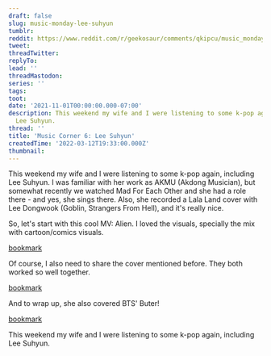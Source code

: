 ```yaml
---
draft: false
slug: music-monday-lee-suhyun
tumblr:
reddit: https://www.reddit.com/r/geekosaur/comments/qkipcu/music_monday_lee_suhyun/
tweet:
threadTwitter:
replyTo:
lead: ''
threadMastodon:
series: ''
tags:
toot:
date: '2021-11-01T00:00:00.000-07:00'
description: This weekend my wife and I were listening to some k-pop again, including
  Lee Suhyun.
thread: ''
title: 'Music Corner 6: Lee Suhyun'
createdTime: '2022-03-12T19:33:00.000Z'
thumbnail:
---
```


This weekend my wife and I were listening to some k-pop again, including Lee Suhyun. I was familiar with her work as AKMU (Akdong Musician), but somewhat recently we watched Mad For Each Other and she had a role there - and yes, she sings there. Also, she recorded a Lala Land cover with Lee Dongwook (Goblin, Strangers From Hell), and it's really nice.

So, let's start with this cool MV: Alien. I loved the visuals, specially the mix with cartoon/comics visuals.

[bookmark](https://www.youtube.com/watch?v=GywDFkY3z-c)

Of course, I also need to share the cover mentioned before. They both worked so well together.

[bookmark](https://www.youtube.com/watch?v=uoxY6fX2sqo)

And to wrap up, she also covered BTS' Buter!

[bookmark](https://www.youtube.com/watch?v=ikhCYEALN84)

This weekend my wife and I were listening to some k-pop again, including
Lee Suhyun.